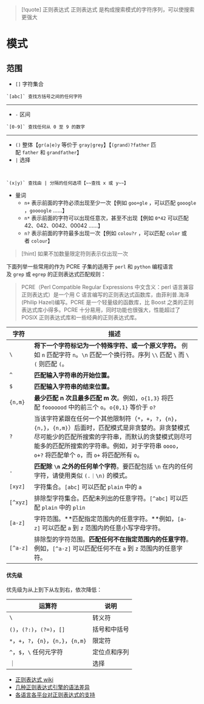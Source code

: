 >[!quote] 正则表达式
>正则表达式 是构成搜索模式的字符序列，可以使搜索更强大

# 模式
## 范围
- `[]` 字符集合

```
`[abc]` 查找方括号之间的任何字符
```

---

- `-` 区间

```
`[0-9]` 查找任何从 0 至 9 的数字
```

---

- `()` 整体【`gr(a|e)y` 等价于 `gray|grey`】【`(grand)?father` 匹配 `father` 和 `grandfather`】
- `|` 选择

```


`(x|y)` 查找由 | 分隔的任何选项【~~查找 x 或 y~~】
```


- 量词
	- `n+` 表示前面的字符必须出现至少一次【例如 `goo+gle` ，可以匹配 `gooogle` ，`goooogle` ……】
	- `n*` 表示前面的字符可以出现任意次，甚至不出现【例如 `0*42` 可以匹配 42、042、0042、00042 ……】
	- `n?` 表示前面的字符最多出现一次【例如 `colou?r` ，可以匹配 `color` 或者 `colour`】

>[!hint] 如果不加数量限定符则表示仅出现一次



下面列举一些常用的作为 PCRE 子集的适用于 `perl` 和 `python` 编程语言及 `grep` 或 `egrep` 的正则表达式匹配规则：

> PCRE（Perl Compatible Regular Expressions 中文含义：perl 语言兼容正则表达式）是一个用 C 语言编写的正则表达式函数库，由菲利普.海泽(Philip Hazel)编写。PCRE 是一个轻量级的函数库，比 Boost 之类的正则表达式库小得多。PCRE 十分易用，同时功能也很强大，性能超过了 POSIX 正则表达式库和一些经典的正则表达式库。

| 字符       | 描述                                                                                                                                                            |
| -------- | ------------------------------------------------------------------------------------------------------------------------------------------------------------- |
| `\`      | **将下一个字符标记为一个特殊字符、或一个原义字符。** 例如 `n` 匹配字符 `n`。`\n` 匹配一个换行符。序列 `\\` 匹配 `\` 而 `\(` 则匹配 `(`。                                                                      |
| `^`      | **匹配输入字符串的开始位置。**                                                                                                                                             |
| `$`      | **匹配输入字符串的结束位置。**                                                                                                                                             |
| `{n,m}`  | **最少匹配 n 次且最多匹配 m 次**。例如，`o{1,3}` 将匹配 `fooooood` 中的前三个 `o`。`o{0,1}` 等价于 `o?`                                                                                  |
| `?`      | 当该字符紧跟在任何一个其他限制符（`*`，`+`，`?`，`{n}`，`{n,}`，`{n,m}`）后面时，匹配模式是非贪婪的。非贪婪模式尽可能少的匹配所搜索的字符串，而默认的贪婪模式则尽可能多的匹配所搜索的字符串。例如，对于字符串 `oooo`，`o+?` 将匹配单个 `o`，而 `o+` 将匹配所有 `o`。 |
| `.`      | **匹配除 `\n` 之外的任何单个字符**。要匹配包括 `\n` 在内的任何字符，请使用类似 `(.｜\n)` 的模式。                                                                                                 |
| `[xyz]`  | 字符集合。`[abc]` 可以匹配 `plain` 中的 `a`                                                                                                                              |
| `[^xyz]` | 排除型字符集合。匹配未列出的任意字符。`[^abc]` 可以匹配 `plain` 中的 `plin`                                                                                                            |
| `[a-z]`  | 字符范围。**匹配指定范围内的任意字符。**例如，`[a-z]` 可以匹配 `a` 到 `z` 范围内的任意小写字母字符。                                                                                                 |
| `[^a-z]` | 排除型的字符范围。**匹配任何不在指定范围内的任意字符**。例如，`[^a-z]` 可以匹配任何不在 `a` 到 `z` 范围内的任意字符。                                                                                        |

#### 优先级
优先级为从上到下从左到右，依次降低：

| 运算符                              | 说明     |
| -------------------------------- | ------ |
| `\`                              | 转义符    |
| `()`，`(?:)`，`(?=)`，`[]`          | 括号和中括号 |
| `*`，`+`，`?`，`{n}`，`{n,}`，`{n,m}` | 限定符    |
| `^`，`$`，`\` 任何元字符                | 定位点和序列 |
| ｜                                | 选择     |


- [正则表达式 wiki](http://zh.wikipedia.org/wiki/%E6%AD%A3%E5%88%99%E8%A1%A8%E8%BE%BE%E5%BC%8F)
- [几种正则表达式引擎的语法差异](http://www.greenend.org.uk/rjk/tech/regexp.html)
- [各语言各平台对正则表达式的支持](http://en.wikipedia.org/wiki/Comparison_of_regular_expression_engines)
